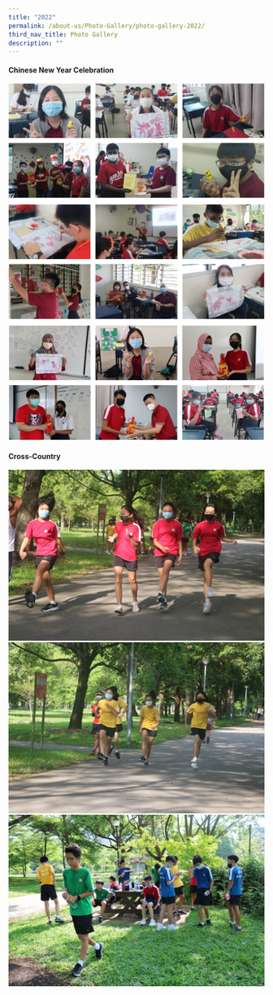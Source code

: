 ```yaml
---
title: "2022"
permalink: /about-us/Photo-Gallery/photo-gallery-2022/
third_nav_title: Photo Gallery
description: ""
---
```

#### Chinese New Year Celebration

![](/images/photo%20gallery%202022-1.jpg)
![](/images/photo%20gallery%202022-2.jpg)
![](/images/photo%20gallery%202022-3.jpg)


#### Cross-Country
![](/images/IMG_7005-1024x683.jpg)
![](/images/IMG_7025-1024x683.jpg)
![](/images/IMG_7109-1024x683.jpg)
